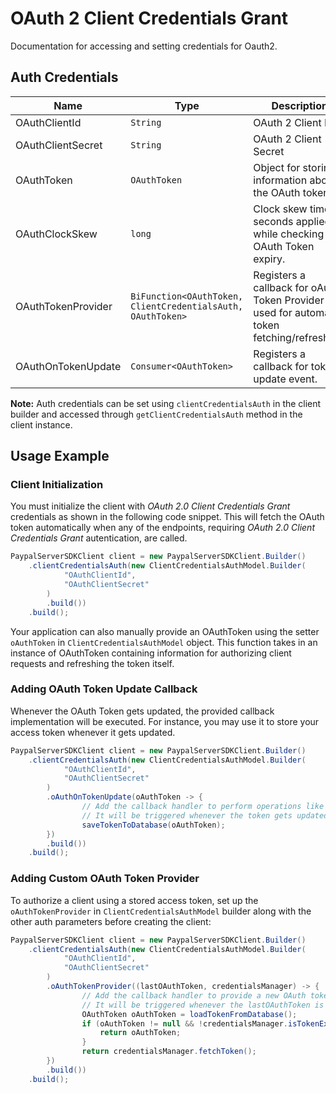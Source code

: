 
# OAuth 2 Client Credentials Grant



Documentation for accessing and setting credentials for Oauth2.

## Auth Credentials

| Name | Type | Description | Setter | Getter |
|  --- | --- | --- | --- | --- |
| OAuthClientId | `String` | OAuth 2 Client ID | `oAuthClientId` | `getOAuthClientId()` |
| OAuthClientSecret | `String` | OAuth 2 Client Secret | `oAuthClientSecret` | `getOAuthClientSecret()` |
| OAuthToken | `OAuthToken` | Object for storing information about the OAuth token | `oAuthToken` | `getOAuthToken()` |
| OAuthClockSkew | `long` | Clock skew time in seconds applied while checking the OAuth Token expiry. | `oAuthClockSkew` | `getOAuthClockSkew()` |
| OAuthTokenProvider | `BiFunction<OAuthToken, ClientCredentialsAuth, OAuthToken>` | Registers a callback for oAuth Token Provider used for automatic token fetching/refreshing. | `oAuthTokenProvider` | `getOAuthTokenProvider()` |
| OAuthOnTokenUpdate | `Consumer<OAuthToken>` | Registers a callback for token update event. | `oAuthOnTokenUpdate` | `getOAuthOnTokenUpdate()` |



**Note:** Auth credentials can be set using `clientCredentialsAuth` in the client builder and accessed through `getClientCredentialsAuth` method in the client instance.

## Usage Example

### Client Initialization

You must initialize the client with *OAuth 2.0 Client Credentials Grant* credentials as shown in the following code snippet. This will fetch the OAuth token automatically when any of the endpoints, requiring *OAuth 2.0 Client Credentials Grant* autentication, are called.

```java
PaypalServerSDKClient client = new PaypalServerSDKClient.Builder()
    .clientCredentialsAuth(new ClientCredentialsAuthModel.Builder(
            "OAuthClientId",
            "OAuthClientSecret"
        )
        .build())
    .build();
```



Your application can also manually provide an OAuthToken using the setter `oAuthToken` in `ClientCredentialsAuthModel` object. This function takes in an instance of OAuthToken containing information for authorizing client requests and refreshing the token itself.

### Adding OAuth Token Update Callback

Whenever the OAuth Token gets updated, the provided callback implementation will be executed. For instance, you may use it to store your access token whenever it gets updated.

```java
PaypalServerSDKClient client = new PaypalServerSDKClient.Builder()
    .clientCredentialsAuth(new ClientCredentialsAuthModel.Builder(
            "OAuthClientId",
            "OAuthClientSecret"
        )
        .oAuthOnTokenUpdate(oAuthToken -> {
                // Add the callback handler to perform operations like save to DB or file etc.
                // It will be triggered whenever the token gets updated
                saveTokenToDatabase(oAuthToken);
        })
        .build())
    .build();
```

### Adding Custom OAuth Token Provider

To authorize a client using a stored access token, set up the `oAuthTokenProvider` in `ClientCredentialsAuthModel` builder along with the other auth parameters before creating the client:

```java
PaypalServerSDKClient client = new PaypalServerSDKClient.Builder()
    .clientCredentialsAuth(new ClientCredentialsAuthModel.Builder(
            "OAuthClientId",
            "OAuthClientSecret"
        )
        .oAuthTokenProvider((lastOAuthToken, credentialsManager) -> {
                // Add the callback handler to provide a new OAuth token
                // It will be triggered whenever the lastOAuthToken is undefined or expired
                OAuthToken oAuthToken = loadTokenFromDatabase();
                if (oAuthToken != null && !credentialsManager.isTokenExpired(oAuthToken)) {
                    return oAuthToken;
                }
                return credentialsManager.fetchToken();
        })
        .build())
    .build();
```



